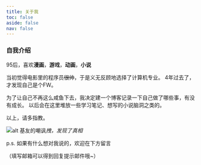 ```yaml
---
title: 关于我
toc: false
aside: false
nav: false
---
```


### 自我介绍

95后，喜欢**漫画**，**游戏**，**动画**，**小说**

当初觉得电影里的程序员~~很帅~~，于是义无反顾地选择了计算机专业。
4年过去了，才发现自己是个FW。

为了让自己不再这么咸鱼下去，我决定建一个博客记录一下自己做了哪些事，有没有成长。
以后会在这里堆放一些学习笔记、想写的小说脑洞之类的。

以上，请多指教。

![alt 基友的嘲讽](https://cdn.carmendei.cn/myblog/resource/artimg/about/liaotianjilu1.png)_拽，发现了真相_

p.s. 如果有什么想对我说的，欢迎在下方留言

（填写邮箱可以得到回复提示邮件哦~）